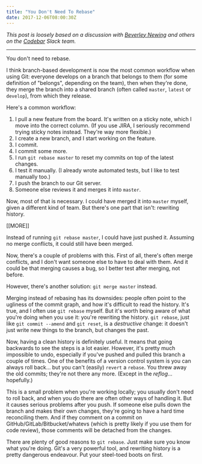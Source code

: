 ```yaml
---
title: "You Don't Need To Rebase"
date: 2017-12-06T08:00:30Z
---
```


*This post is loosely based on a discussion with [Beverley Newing][@WebDevBev] and others on the [Codebar][] Slack team.*

---

You don't need to rebase.

I think branch-based development is now the most common workflow when using Git: everyone develops on a branch that belongs to them (for some definition of "belongs", depending on the team), then when they're done, they merge the branch into a shared branch (often called `master`, `latest` or `develop`), from which they release.

Here's a common workflow:

1. I pull a new feature from the board. It's written on a sticky note, which I move into the correct column. (If you use JIRA, I seriously recommend trying sticky notes instead. They're way more flexible.)
2. I create a new branch, and I start working on the feature.
3. I commit.
4. I commit some more.
5. I run `git rebase master` to reset my commits on top of the latest changes.
6. I test it manually. (I already wrote automated tests, but I like to test manually too.)
7. I push the branch to our Git server.
8. Someone else reviews it and merges it into `master`.

Now, most of that is necessary. I could have merged it into `master` myself, given a different kind of team. But there's one part that isn't: rewriting history.

[[MORE]]

Instead of running `git rebase master`, I could have just pushed it. Assuming no merge conflicts, it could still have been merged.

Now, there's a couple of problems with this. First of all, there's often merge conflicts, and I don't want someone else to have to deal with them. And it could be that merging causes a bug, so I better test after merging, not before.

However, there's another solution: `git merge master` instead.

Merging instead of rebasing has its downsides: people often point to the ugliness of the commit graph, and how it's difficult to read the history. It's true, and I often use `git rebase` myself. But it's worth being aware of what you're doing when you use it: you're rewriting the history. `git rebase`, just like `git commit --amend` and `git reset`, is a *destructive* change: it doesn't just write new things to the branch, but changes the past.

Now, having a clean history is definitely useful. It means that going backwards to see the steps is a lot easier. However, it's pretty much impossible to undo, especially if you've pushed and pulled this branch a couple of times. One of the benefits of a version control system is you can always roll back… but you can't (easily) `revert` a `rebase`. You threw away the old commits; they're not there any more. (Except in the *reflog*… hopefully.)

This is a small problem when you're working locally; you usually don't need to roll back, and when you do there are often other ways of handling it. But it causes serious problems after you push. If someone else pulls down the branch and makes their own changes, they're going to have a hard time reconciling them. And if they comment on a commit on GitHub/GitLab/Bitbucket/whatevs (which is pretty likely if you use them for code review), those comments will be detached from the changes.

There are plenty of good reasons to `git rebase`. Just make sure you know what you're doing. Git's a very powerful tool, and rewriting history is a pretty dangerous endeavour. Put your steel-toed boots on first.

[@WebDevBev]: https://twitter.com/WebDevBev
[Codebar]: https://codebar.io/
